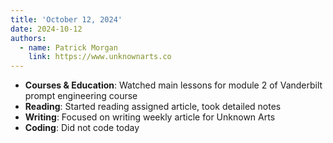 ```yaml
---
title: 'October 12, 2024'
date: 2024-10-12
authors:
  - name: Patrick Morgan
    link: https://www.unknownarts.co
---
```


- **Courses & Education**: Watched main lessons for module 2 of Vanderbilt prompt engineering course
- **Reading**: Started reading assigned article, took detailed notes
- **Writing**: Focused on writing weekly article for Unknown Arts
- **Coding**: Did not code today
